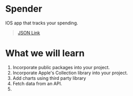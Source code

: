 # Spender 
 IOS app that tracks your spending.
 > [JSON Link](https://designcode.io/data/transactions.json)

# What we will learn

1. Incorporate public packages into your project.
2. Incorporate Apple's Collection library into your project.
3. Add charts using third party library
3. Fetch data from an API.
4.

